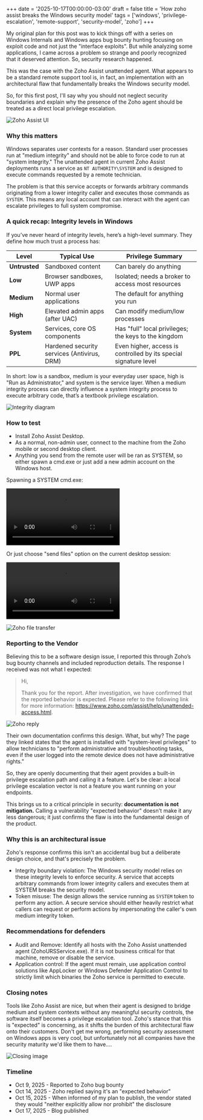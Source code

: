 +++
date = '2025-10-17T00:00:00-03:00'
draft = false
title = 'How zoho assist breaks the Windows security model'
tags = ['windows', 'privilege-escalation', 'remote-support', 'security-model', 'zoho']
+++

My original plan for this post was to kick things off with a series on Windows Internals and Windows apps bug bounty hunting focusing on exploit code and not just the "interface exploits". But while analyzing some applications, I came across a problem so strange and poorly recognized that it deserved attention. So, security research happened.

This was the case with the Zoho Assist unattended agent. What appears to be a standard remote support tool is, in fact, an implementation with an architectural flaw that fundamentally breaks the Windows security model.

So, for this first post, I'll say why you should not neglect security boundaries and explain why the presence of the Zoho agent should be treated as a direct local privilege escalation.

![Zoho Assist UI](</images/Pasted image 20251017100314.png>)

### **Why this matters**

Windows separates user contexts for a reason. Standard user processes run at "medium integrity" and should not be able to force code to run at "system integrity." The unattended agent in current Zoho Assist deployments runs a service as `NT AUTHORITY\SYSTEM` and is designed to execute commands requested by a remote technician.

The problem is that this service accepts or forwards arbitrary commands originating from a lower integrity caller and executes those commands as `SYSTEM`. This means any local account that can interact with the agent can escalate privileges to full system compromise.

### **A quick recap: Integrity levels in Windows**

If you’ve never heard of integrity levels, here’s a high-level summary. They define how much trust a process has:

| **Level**     | **Typical Use**                             | **Privilege Summary**                                            |
| ------------- | ------------------------------------------- | ---------------------------------------------------------------- |
| **Untrusted** | Sandboxed content                           | Can barely do anything                                           |
| **Low**       | Browser sandboxes, UWP apps                 | Isolated; needs a broker to access most resources                |
| **Medium**    | Normal user applications                    | The default for anything you run                                 |
| **High**      | Elevated admin apps (after UAC)             | Can modify medium/low processes                                  |
| **System**    | Services, core OS components                | Has "full" local privileges; the keys to the kingdom             |
| **PPL**       | Hardened security services (Antivirus, DRM) | Even higher, access is controlled by its special signature level |

In short: low is a sandbox, medium is your everyday user space, high is "Run as Administrator," and system is the service layer. When a medium integrity process can directly influence a system integrity process to execute arbitrary code, that’s a textbook privilege escalation.

![Integrity diagram](</images/Pasted image 20251017101112.png>)

### How to test

- Install Zoho Assist Desktop.
- As a normal, non-admin user, connect to the machine from the Zoho mobile or second desktop client.
- Anything you send from the remote user will be ran as SYSTEM, so either spawn a cmd.exe or just add a new admin account on the Windows host. 

Spawning a SYSTEM cmd.exe:

<video controls src="/videos/zohoAssist_LPE.mp4"></video>

Or just choose "send files" option on the current desktop session:

<video controls src="/videos/20251017_095948.mp4"></video>

![Zoho file transfer](</images/Pasted image 20251017095509.png>)

### **Reporting to the Vendor**

Believing this to be a software design issue, I reported this through Zoho’s bug bounty channels and included reproduction details. The response I received was not what I expected:

> Hi,
> 
> Thank you for the report. After investigation, we have confirmed that the reported behavior is expected. Please refer to the following link for more information: https://www.zoho.com/assist/help/unattended-access.html.
> 

![Zoho reply](</images/Pasted image 20251017093910.png>)

Their own documentation confirms this design. What, but why?
The page they linked states that the agent is installed with "system-level privileges" to allow technicians to "perform administrative and troubleshooting tasks, even if the user logged into the remote device does not have administrative rights."

So, they are openly documenting that their agent provides a built-in privilege escalation path and calling it a feature. Let's be clear: a local privilege escalation vector is not a feature you want running on your endpoints.

This brings us to a critical principle in security: **documentation is not mitigation.** Calling a vulnerability "expected behavior" doesn't make it any less dangerous; it just confirms the flaw is into the fundamental design of the product.

### **Why this is an architectural issue**

Zoho's response confirms this isn't an accidental bug but a deliberate design choice, and that's precisely the problem.

- Integrity boundary violation: The Windows security model relies on these integrity levels to enforce security. A service that accepts arbitrary commands from lower integrity callers and executes them at SYSTEM breaks the security model.
- Token misuse: The design allows the service running as `SYSTEM` token to perform any action. A secure service should either heavily restrict what callers can request or perform actions by impersonating the caller's own medium integrity token.

### **Recommendations for defenders**

- Audit and Remove: Identify all hosts with the Zoho Assist unattended agent (ZohoURSService.exe). If it is not business critical for that machine, remove or disable the service.
- Application control: If the agent must remain, use application control solutions like AppLocker or Windows Defender Application Control to strictly limit which binaries the Zoho service is permitted to execute.

### **Closing notes**

Tools like Zoho Assist are nice, but when their agent is designed to bridge medium and system contexts without any meaningful security controls, the software itself becomes a privilege escalation tool. Zoho's stance that this is "expected" is concerning, as it shifts the burden of this architectural flaw onto their customers.
Don't get me wrong, performing security assessment on Windows apps is very cool, but unfortunately not all companies have the security maturity we'd like them to have....

![Closing image](</images/Pasted image 20251017110355.png>)

### Timeline

- Oct 9, 2025 - Reported to Zoho bug bounty
- Oct 14, 2025 - Zoho replied saying it's an "expected behavior"
- Oct 15, 2025 - When informed of my plan to publish, the vendor stated they would "neither explicitly allow nor prohibit" the disclosure
- Oct 17, 2025 - Blog published


